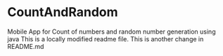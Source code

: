 # CountAndRandom

Mobile App for Count of numbers and random number generation using java
This is a locally modified readme file.
This is another change in README.md
